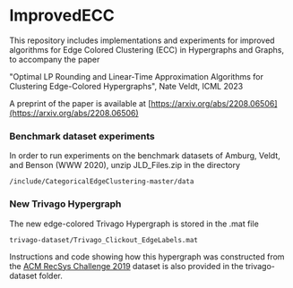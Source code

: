 # ImprovedECC

This repository includes implementations and experiments for improved algorithms for Edge Colored Clustering (ECC) in Hypergraphs and Graphs, to accompany the paper

"Optimal LP Rounding and Linear-Time Approximation Algorithms for Clustering Edge-Colored Hypergraphs", Nate Veldt, ICML 2023

A preprint of the paper is available at [https://arxiv.org/abs/2208.06506](https://arxiv.org/abs/2208.06506)


### Benchmark dataset experiments

In order to run experiments on the benchmark datasets of Amburg, Veldt, and Benson (WWW 2020), unzip JLD_Files.zip in the directory 

	/include/CategoricalEdgeClustering-master/data

### New Trivago Hypergraph

The new edge-colored Trivago Hypergraph is stored in the .mat file

	trivago-dataset/Trivago_Clickout_EdgeLabels.mat
	
Instructions and code showing how this hypergraph was constructed from the [ACM RecSys Challenge 2019](https://recsys.acm.org/recsys19/challenge/) dataset is also provided in the trivago-dataset folder. 




